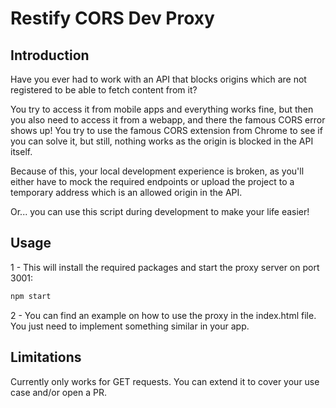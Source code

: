 # Restify CORS Dev Proxy

## Introduction

Have you ever had to work with an API that blocks origins which are not registered to be able to fetch content from it?

You try to access it from mobile apps and everything works fine, but then you also need to access it from a webapp, and there the famous CORS error shows up!
You try to use the famous CORS extension from Chrome to see if you can solve it, but still, nothing works as the origin is blocked in the API itself.

Because of this, your local development experience is broken, as you'll either have to mock the required endpoints or upload the project to a temporary address which is an allowed origin in the API.

Or... you can use this script during development to make your life easier!

## Usage

1 - This will install the required packages and start the proxy server on port 3001:

```bash
npm start
```

2 - You can find an example on how to use the proxy in the index.html file. You just need to implement something similar in your app.

## Limitations

Currently only works for GET requests. You can extend it to cover your use case and/or open a PR.

